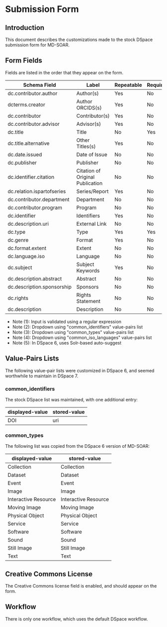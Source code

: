 # Submission Form

## Introduction

This document describes the customizations made to the stock DSpace submission
form for MD-SOAR.

## Form Fields

Fields are listed in the order that they appear on the form.

| Schema Field               | Label                            | Repeatable | Required | Notes |
| -------------------------- | -------------------------------- | ---------- | -------- | ----- |
| dc.contributor.author      | Author(s)                        | Yes        | No       |       |
| dcterms.creator            | Author ORCIDS(s)                 | Yes        | No       | (1)   |
| dc.contributor             | Contributor(s)                   | Yes        | No       |       |
| dc.contributor.advisor     | Advisor(s)                       | Yes        | No       |       |
| dc.title                   | Title                            | No         | Yes      |       |
| dc.title.alternative       | Other Titles(s)                  | Yes        | No       |       |
| dc.date.issued             | Date of Issue                    | No         | No       |       |
| dc.publisher               | Publisher                        | No         | No       |       |
| dc.identifier.citation     | Citation of Original Publication | No         | No       |       |
| dc.relation.ispartofseries | Series/Report                    | Yes        | No       |       |
| dc.contributor.department  | Department                       | No         | No       |       |
| dc.contributor.program     | Program                          | No         | No       |       |
| dc.identifier              | Identifiers                      | Yes        | No       | (2)   |
| dc.description.uri         | External Link                    | No         | No       |       |
| dc.type                    | Type                             | Yes        | Yes      | (3)   |
| dc.genre                   | Format                           | Yes        | No       |       |
| dc.format.extent           | Extent                           | No         | No       |       |
| dc.language.iso            | Language                         | No         | No       | (4)   |
| dc.subject                 | Subject Keywords                 | Yes        | No       | (5)   |
| dc.description.abstract    | Abstract                         | No         | No       |       |
| dc.description.sponsorship | Sponsors                         | No         | No       |       |
| dc.rights                  | Rights Statement                 | No         | No       |       |
| dc.description             | Description                      | No         | No       |       |

* Note (1): Input is validated using a regular expression
* Note (2): Dropdown using "common_identifiers" value-pairs list
* Note (3): Dropdown using "common_types" value-pairs list
* Note (4): Dropdown using "common_iso_languages" value-pairs list
* Note (5): In DSpace 6, uses Solr-based auto-suggest

## Value-Pairs Lists

The following value-pair lists were customized in DSpace 6, and seemed
worthwhile to maintain in DSpace 7.

### common_identifiers

The stock DSpace list was maintained, with one additional entry:

| displayed-value | stored-value |
| --------------- | ------------ |
| DOI             | uri          |

### common_types

The following list was copied from the DSpace 6 version of MD-SOAR:

| displayed-value      | stored-value         |
| -------------------- | -------------------- |
| Collection           | Collection           |
| Dataset              | Dataset              |
| Event                | Event                |
| Image                | Image                |
| Interactive Resource | Interactive Resource |
| Moving Image         | Moving Image         |
| Physical Object      | Physical Object      |
| Service              | Service              |
| Software             | Software             |
| Sound                | Sound                |
| Still Image          | Still Image          |
| Text                 | Text                 |

## Creative Commons License

The Creative Commons license field is enabled, and should appear on the form.

## Workflow

There is only one workflow, which uses the default DSpace workflow.
